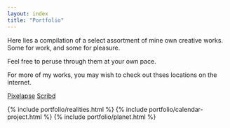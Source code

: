 ```yaml
---
layout: index
title: "Portfolio"
---
```


Here lies a compilation of a select assortment of mine own creative works. Some for work, and some for pleasure.

Feel free to peruse through them at your own pace.

For more of my works, you may wish to check out thses locations on the internet.

<div>
<a class="button button-list" href="http://www.pixelapse.com/steve">Pixelapse</a>
<a class="button button-list" href="http://www.scribd.com/sbrunwasser">Scribd</a>
</div>

{% include portfolio/realities.html %}
{% include portfolio/calendar-project.html %}
{% include portfolio/planet.html %}

